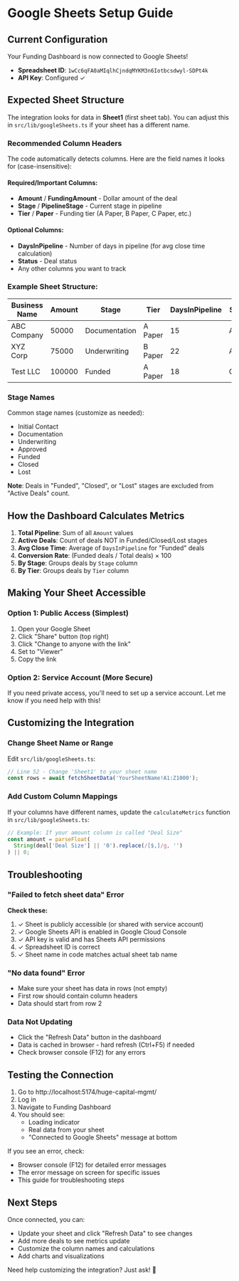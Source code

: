 # Google Sheets Setup Guide

## Current Configuration

Your Funding Dashboard is now connected to Google Sheets!

- **Spreadsheet ID**: `1wCc6qFA0aMIqlhCjndqMYKM3n6Iotbcsdwyl-SDPt4k`
- **API Key**: Configured ✓

## Expected Sheet Structure

The integration looks for data in **Sheet1** (first sheet tab). You can adjust this in `src/lib/googleSheets.ts` if your sheet has a different name.

### Recommended Column Headers

The code automatically detects columns. Here are the field names it looks for (case-insensitive):

#### Required/Important Columns:
- **Amount** / **FundingAmount** - Dollar amount of the deal
- **Stage** / **PipelineStage** - Current stage in pipeline
- **Tier** / **Paper** - Funding tier (A Paper, B Paper, C Paper, etc.)

#### Optional Columns:
- **DaysInPipeline** - Number of days in pipeline (for avg close time calculation)
- **Status** - Deal status
- Any other columns you want to track

### Example Sheet Structure:

| Business Name | Amount | Stage | Tier | DaysInPipeline | Status |
|---------------|--------|-------|------|----------------|---------|
| ABC Company | 50000 | Documentation | A Paper | 15 | Active |
| XYZ Corp | 75000 | Underwriting | B Paper | 22 | Active |
| Test LLC | 100000 | Funded | A Paper | 18 | Closed |

### Stage Names

Common stage names (customize as needed):
- Initial Contact
- Documentation
- Underwriting
- Approved
- Funded
- Closed
- Lost

**Note**: Deals in "Funded", "Closed", or "Lost" stages are excluded from "Active Deals" count.

## How the Dashboard Calculates Metrics

1. **Total Pipeline**: Sum of all `Amount` values
2. **Active Deals**: Count of deals NOT in Funded/Closed/Lost stages
3. **Avg Close Time**: Average of `DaysInPipeline` for "Funded" deals
4. **Conversion Rate**: (Funded deals / Total deals) × 100
5. **By Stage**: Groups deals by `Stage` column
6. **By Tier**: Groups deals by `Tier` column

## Making Your Sheet Accessible

### Option 1: Public Access (Simplest)
1. Open your Google Sheet
2. Click "Share" button (top right)
3. Click "Change to anyone with the link"
4. Set to "Viewer"
5. Copy the link

### Option 2: Service Account (More Secure)
If you need private access, you'll need to set up a service account. Let me know if you need help with this!

## Customizing the Integration

### Change Sheet Name or Range

Edit `src/lib/googleSheets.ts`:

```typescript
// Line 52 - Change 'Sheet1' to your sheet name
const rows = await fetchSheetData('YourSheetName!A1:Z1000');
```

### Add Custom Column Mappings

If your columns have different names, update the `calculateMetrics` function in `src/lib/googleSheets.ts`:

```typescript
// Example: If your amount column is called "Deal Size"
const amount = parseFloat(
  String(deal['Deal Size'] || '0').replace(/[$,]/g, '')
) || 0;
```

## Troubleshooting

### "Failed to fetch sheet data" Error

**Check these:**
1. ✓ Sheet is publicly accessible (or shared with service account)
2. ✓ Google Sheets API is enabled in Google Cloud Console
3. ✓ API key is valid and has Sheets API permissions
4. ✓ Spreadsheet ID is correct
5. ✓ Sheet name in code matches actual sheet tab name

### "No data found" Error

- Make sure your sheet has data in rows (not empty)
- First row should contain column headers
- Data should start from row 2

### Data Not Updating

- Click the "Refresh Data" button in the dashboard
- Data is cached in browser - hard refresh (Ctrl+F5) if needed
- Check browser console (F12) for any errors

## Testing the Connection

1. Go to http://localhost:5174/huge-capital-mgmt/
2. Log in
3. Navigate to Funding Dashboard
4. You should see:
   - Loading indicator
   - Real data from your sheet
   - "Connected to Google Sheets" message at bottom

If you see an error, check:
- Browser console (F12) for detailed error messages
- The error message on screen for specific issues
- This guide for troubleshooting steps

## Next Steps

Once connected, you can:
- Update your sheet and click "Refresh Data" to see changes
- Add more deals to see metrics update
- Customize the column names and calculations
- Add charts and visualizations

Need help customizing the integration? Just ask! 🚀
